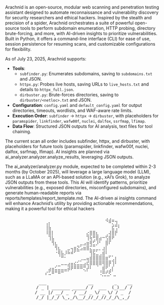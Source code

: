 Arachnid is an open-source, modular web scanning and penetration testing assistant designed to automate reconnaissance and vulnerability discovery for security researchers and ethical hackers. Inspired by the stealth and precision of a spider, Arachnid orchestrates a suite of powerful open-source tools to perform subdomain enumeration, HTTP probing, directory brute-forcing, and more, with AI-driven insights to prioritize vulnerabilities. Built in Python, it offers a command-line interface (CLI) for ease of use, session persistence for resuming scans, and customizable configurations for flexibility.



As of July 23, 2025, Arachnid supports:
- **Tools**:
  - `subfinder.py`: Enumerates subdomains, saving to `subdomains.txt` and JSON.
  - `httpx.py`: Probes live hosts, saving URLs to `live_hosts.txt` and details to `httpx_full.json`.
  - `dirbuster.py`: Brute-forces directories, saving to `dirbuster/<netloc>.txt` and JSON.
- **Configuration**: `config.yaml` and `default_config.yaml` for output directories, timeouts, wordlists, and WAF-aware rate limits.
- **Execution Order**: `subfinder` → `httpx` → `dirbuster`, with placeholders for `paramspider`, `linkfinder`, `wafw00f`, `nuclei`, `dalfox`, `ssrfmap`, `lfimap`.
- **Data Flow**: Structured JSON outputs for AI analysis, text files for tool chaining.

The current scan all order includes subfinder, httpx, and dirbuster, with placeholders for future tools (paramspider, linkfinder, wafw00f, nuclei, dalfox, ssrfmap, lfimap). AI insights are planned via ai_analyzer.analyzer.analyze_results, leveraging JSON outputs.

The ai_analyzer/analyzer.py module, expected to be completed within 2-3 months (by October 2025), will leverage a large language model (LLM), such as a LLaMA or an API-based solution (e.g., xAI’s Grok), to analyze JSON outputs from these tools. This AI will identify patterns, prioritize vulnerabilities (e.g., exposed directories, misconfigured subdomains), and generate human-readable reports via reports/templates/report_template.md. The AI-driven ai insights command will enhance Arachnid’s utility by providing actionable recommendations, making it a powerful tool for ethical hackers


<div align="center">

<pre>
⠀⠀⠀⠀⠀⠀⠀⠀⠀⠀⠀⠀⠀⠀⠀⠀⠀⠀⠀⣠⣠⣀⠀⠀
⢠⡆⠀⠀⠀⠀⠀⠀⠀⠀⠀⠀⠀⠀⠀⠀⠀⠀⠀⠈⠛⢍⣹⡀
⢸⣷⠀⠀⠀⠀⠀⠀⠀⠀⠀⠀⠀⠀⠀⠀⠀⠀⠀⠀⠀⣯⢩⠃
⠸⣿⡇⠀⠀⠀⠀⠀⠀⠀⠀⠀⠀⣔⣿⣿⣆⠀⠀⢀⢼⣿⡟⠀
⠀⢹⣧⠀⠀⠀⠀⠀⠀⠀⠀⠀⠀⢹⢷⢛⣿⣴⠒⢫⣿⠟⠀⠀
⠀⠀⢻⣆⠀⠀⠀⠀⠀⠀⠀⣀⣠⣶⢿⣋⡸⠃⠀⣿⠏⠀⠀⠀
⠀⠀⠀⢻⣆⠀⠀⣀⢤⣶⣝⣡⣶⣿⣍⣉⣀⡀⣰⡇⠀⠀⠀⠀
⠀⠀⠀⠐⢿⣧⡸⠷⠾⠋⠉⠀⠀⠀⢻⣯⣁⢀⣾⠇⠀⠀⠀⠀
⠀⠀⠀⠀⠈⠛⠂⠀⠀⠀⠀⢀⣀⣤⣾⣿⣿⣿⣿⣶⠋⢁⡆⠀
⠀⠀⠀⠀⠀⣀⣀⣠⣤⣔⣊⣁⣠⣞⣿⣿⣿⣿⢿⣿⡿⢹⠇⠀
⠀⣠⣤⣊⣉⣀⣀⣽⡿⠿⠿⠿⡛⡼⠇⠀⠈⠀⣾⠟⢁⡎⠀⠀
⡔⣋⠿⠛⠿⠛⠉⠁⠀⠀⠀⠀⠈⠁⠀⠀⠀⢘⠿⠞⢟⠁⠀⠀
⠀⠀⠀⠀⠀⠀⠀⠀⠀⠀⠀⠀⠀⠀⠀⠀⠀⠈⠉⠉⠀⠉⠀
  ___                __        _    __
 / _ | _______ _____/ /  ___  (_)__/ /
/ __ |/ __/ _ `/ __/ _ \/ _ \/ / _  /
/_/ |_/_/ \_,_/\__/_//_/_//_/_/\_,_/

</pre>

</div>

